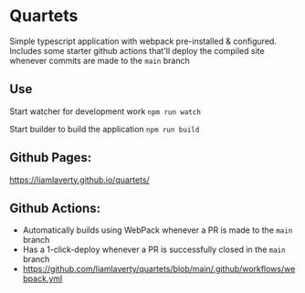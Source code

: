 # Quartets

Simple typescript application with webpack pre-installed & configured. Includes some starter github actions that'll deploy the compiled site whenever commits are made to the `main` branch





## Use

Start watcher for development work
`npm run watch`

Start builder to build the application
`npm run build`


## Github Pages: 
https://liamlaverty.github.io/quartets/

## Github Actions: 

- Automatically builds using WebPack whenever a PR is made to the `main` branch
- Has a 1-click-deploy whenever a PR is successfully closed in the `main` branch
- https://github.com/liamlaverty/quartets/blob/main/.github/workflows/webpack.yml
